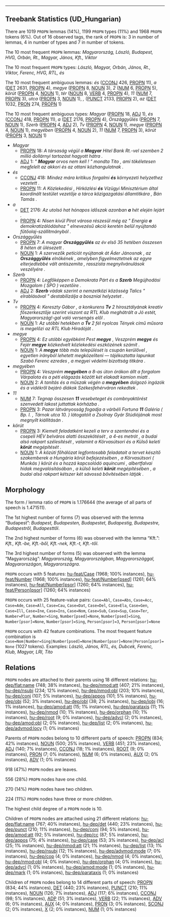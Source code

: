 

--------------------------------------------------------------------------------

## Treebank Statistics (UD_Hungarian)

There are 1019 `PROPN` lemmas (14%), 1199 `PROPN` types (11%) and 1968 `PROPN` tokens (6%).
Out of 16 observed tags, the rank of `PROPN` is: 3 in number of lemmas, 4 in number of types and 7 in number of tokens.

The 10 most frequent `PROPN` lemmas: <em>Magyarország, László, Budapest, HVG, Orbán, Rt., Magyar, János, Kft., Viktor</em>

The 10 most frequent `PROPN` types:  <em>László, Magyar, Orbán, János, Rt., Viktor, Ferenc, HVG, RTL, és</em>

The 10 most frequent ambiguous lemmas: <em>és</em> ([CCONJ]() 426, [PROPN]() 11), <em>a</em> ([DET]() 2631, [PROPN]() 4), <em>megye</em> ([PROPN]() 8, [NOUN]() 3), <em>2</em> ([NUM]() 6, [PROPN]() 5), <em>körút</em> ([PROPN]() 4, [NOUN]() 1), <em>tér</em> ([NOUN]() 8, [VERB]() 4, [PROPN]() 4), <em>11</em> ([NUM]() 7, [PROPN]() 3), <em>utca</em> ([PROPN]() 3, [NOUN]() 1), <em>,</em> ([PUNCT]() 2133, [PROPN]() 2), <em>az</em> ([DET]() 1032, [PRON]() 274, [PROPN]() 1)

The 10 most frequent ambiguous types:  <em>Magyar</em> ([PROPN]() 18, [ADJ]() 1), <em>és</em> ([CCONJ]() 418, [PROPN]() 11), <em>a</em> ([DET]() 2176, [PROPN]() 4), <em>Országgyűlés</em> ([PROPN]() 7, [NOUN]() 1), <em>Szerb</em> ([PROPN]() 4, [ADJ]() 2), <em>Tv</em> ([PROPN]() 4, [NOUN]() 1), <em>megye</em> ([PROPN]() 4, [NOUN]() 1), <em>megyében</em> ([PROPN]() 4, [NOUN]() 2), <em>11</em> ([NUM]() 7, [PROPN]() 3), <em>körút</em> ([PROPN]() 3, [NOUN]() 1)


* <em>Magyar</em>
  * [PROPN]() 18: <em>A társaság végül a <b>Magyar</b> Hitel Bank Rt.-vel szemben 2 millió dollárnyi tartozást hagyott hátra .</em>
  * [ADJ]() 1: <em>" <b>Magyar</b> orvos nem kell ! " mondta Tito , ami tökéletesen megfelelt az akkori és az ottani közhangulatnak .</em>
* <em>és</em>
  * [CCONJ]() 418: <em>Mindez mára kritikus forgalmi <b>és</b> környezeti helyzethez vezetett .</em>
  * [PROPN]() 11: <em>A Közlekedési , Hírközlési <b>és</b> Vízügyi Minisztérium által koordinált testület vezetője a tárca közigazgatási államtitkára , Bán Tamás .</em>
* <em>a</em>
  * [DET]() 2176: <em>Az utolsó hat hónapos időszak azonban <b>a</b> hét elején lejárt .</em>
  * [PROPN]() 4: <em>Nisen kívül Pirot városa részesül még az " Energia <b>a</b> demokratizálódáshoz " elnevezésű akció keretén belül nyújtandó fűtőolaj-szállítmányból .</em>
* <em>Országgyűlés</em>
  * [PROPN]() 7: <em>A magyar <b>Országgyűlés</b> az év első 35 hetében összesen 8 héten át ülésezett .</em>
  * [NOUN]() 1: <em>A szervezők petíciót nyújtanak át Áder Jánosnak , az <b>Országgyűlés</b> elnökének , amelyben figyelmeztetnek az egyre elterjedtebbé vált antiszemita , rasszista megnyilvánulások veszélyére .</em>
* <em>Szerb</em>
  * [PROPN]() 4: <em>Legfőképpen a Demokrata Párt és a <b>Szerb</b> Megújhodási Mozgalom ( SPO ) vezetőire .</em>
  * [ADJ]() 2: <em><b>Szerb</b> vádak szerint a nemzetközi közösség Talics " elrablásával " destabilizálja a boszniai helyzetet .</em>
* <em>Tv</em>
  * [PROPN]() 4: <em>Kereszty Gábor , a konkurens <b>Tv</b> 2 hírosztályának kreatív főszerkesztője szerint viszont az RTL Klub meghátrált a Jó estét, Magyarország!-gal való versengés elől .</em>
  * [NOUN]() 1: <em>Az utóbbi hetekben a <b>Tv</b> 2 fél nyolcas Tények című műsora is megelőzi az RTL Klub Híradóját .</em>
* <em>megye</em>
  * [PROPN]() 4: <em>Ez utóbbi egyébként Pest <b>megye</b> , Veszprém <b>megye</b> és Fejér <b>megye</b> közkedvelt közlekedési eszközének számít .</em>
  * [NOUN]() 1: <em>A <b>megye</b> több más települését is csupán kerülővel , egyetlen irányból lehetett megközelíteni — tájékoztatta lapunkat Szabó Ferenc ezredes , a megyei védelmi bizottság titkára .</em>
* <em>megyében</em>
  * [PROPN]() 4: <em>Veszprém <b>megyében</b> a 8-as úton órákon állt a forgalom Várpalota és a péti elágazás között két elakadt kamion miatt .</em>
  * [NOUN]() 2: <em>A tanítás és a műszak végén a <b>megyében</b> dolgozó ingázók és a vidékről bejáró diákok Székesfehérváron rekedtek .</em>
* <em>11</em>
  * [NUM]() 7: <em>Tegnap összesen <b>11</b> vesebeteget és combnyaktörést szenvedett lakost juttattak kórházba .</em>
  * [PROPN]() 3: <em>Pazar látványosság fogadja a várbéli Fortuna <b>11</b> Galéria ( Bp. I. , Tárnok utca 10. ) látogatóit a Zsolnay Gyár Stúdiójának most megnyílt kiállításán .</em>
* <em>körút</em>
  * [PROPN]() 3: <em>Kiemelt feladatként kezeli a terv a szentendrei és a csepeli HÉV belváros alatti összekötését , a 4-es metrót , a budai alsó rakpart szélesítését , valamint a Körvasútsori és a Külső keleti <b>körút</b> megépítését .</em>
  * [NOUN]() 1: <em>A közúti főhálózat legfontosabb feladatait a tervet készítő szakemberek a Hungária körút befejezésében , a Körvasútsori ( Munkás ) körút és a hozzá kapcsolódó aquincumi , albertfalvai hidak megvalósításában , a külső keleti <b>körút</b> megépítésében , a budai alsó rakpart kétszer két sávossá bővítésében látják .</em>

## Morphology

The form / lemma ratio of `PROPN` is 1.176644 (the average of all parts of speech is 1.471511).

The 1st highest number of forms (7) was observed with the lemma “Budapest”: <em>Budapest, Budapesten, Budapestet, Budapestig, Budapestre, Budapestről, Budapesttől</em>.

The 2nd highest number of forms (6) was observed with the lemma “Kft.”: <em>Kft., Kft.-be, Kft.-ből, Kft.-nek, Kft.-t, Kft.-től</em>.

The 3rd highest number of forms (5) was observed with the lemma “Magyarország”: <em>Magyarország, Magyarországban, Magyarországgal, Magyarországon, Magyarországra</em>.

`PROPN` occurs with 5 features: [hu-feat/Case]() (1968; 100% instances), [hu-feat/Number]() (1968; 100% instances), [hu-feat/Number[psed]]() (1261; 64% instances), [hu-feat/Number[psor]]() (1260; 64% instances), [hu-feat/Person[psor]]() (1260; 64% instances)

`PROPN` occurs with 25 feature-value pairs: `Case=Abl`, `Case=Abs`, `Case=Acc`, `Case=Ade`, `Case=All`, `Case=Cau`, `Case=Dat`, `Case=Del`, `Case=Ela`, `Case=Gen`, `Case=Ill`, `Case=Ine`, `Case=Ins`, `Case=Nom`, `Case=Sub`, `Case=Sup`, `Case=Ter`, `Number=Plur`, `Number=Sing`, `Number[psed]=None`, `Number[psed]=Sing`, `Number[psor]=None`, `Number[psor]=Sing`, `Person[psor]=3`, `Person[psor]=None`

`PROPN` occurs with 42 feature combinations.
The most frequent feature combination is `Case=Nom|Number=Sing|Number[psed]=None|Number[psor]=None|Person[psor]=None` (1027 tokens).
Examples: <em>László, János, RTL, és, Dubcek, Ferenc, Klub, Magyar, LRI, Tito</em>


## Relations

`PROPN` nodes are attached to their parents using 18 different relations: [hu-dep/flat:name]() (748; 38% instances), [hu-dep/nmod:att]() (407; 21% instances), [hu-dep/nsubj]() (234; 12% instances), [hu-dep/nmod:obl]() (203; 10% instances), [hu-dep/conj]() (107; 5% instances), [hu-dep/appos]() (101; 5% instances), [hu-dep/obj]() (52; 3% instances), [hu-dep/obl]() (38; 2% instances), [hu-dep/iobj]() (16; 1% instances), [hu-dep/amod:att]() (15; 1% instances), [hu-dep/parataxis]() (11; 1% instances), [hu-dep/nmod]() (10; 1% instances), [hu-dep/orphan]() (10; 1% instances), [hu-dep/root]() (9; 0% instances), [hu-dep/advcl]() (2; 0% instances), [hu-dep/amod:obl]() (2; 0% instances), [hu-dep/list]() (2; 0% instances), [hu-dep/advmod:locy]() (1; 0% instances)

Parents of `PROPN` nodes belong to 10 different parts of speech: [PROPN]() (834; 42% instances), [NOUN]() (500; 25% instances), [VERB]() (451; 23% instances), [ADJ]() (140; 7% instances), [CCONJ]() (18; 1% instances), [ROOT]() (9; 0% instances), [PRON]() (7; 0% instances), [NUM]() (6; 0% instances), [AUX]() (2; 0% instances), [ADV]() (1; 0% instances)

918 (47%) `PROPN` nodes are leaves.

556 (28%) `PROPN` nodes have one child.

270 (14%) `PROPN` nodes have two children.

224 (11%) `PROPN` nodes have three or more children.

The highest child degree of a `PROPN` node is 10.

Children of `PROPN` nodes are attached using 21 different relations: [hu-dep/flat:name]() (767; 40% instances), [hu-dep/det]() (440; 23% instances), [hu-dep/punct]() (210; 11% instances), [hu-dep/conj]() (94; 5% instances), [hu-dep/amod:att]() (92; 5% instances), [hu-dep/cc]() (87; 5% instances), [hu-dep/appos]() (75; 4% instances), [hu-dep/case]() (53; 3% instances), [hu-dep/acl]() (25; 1% instances), [hu-dep/nmod:att]() (21; 1% instances), [hu-dep/list]() (13; 1% instances), [hu-dep/nsubj]() (12; 1% instances), [hu-dep/advmod:mode]() (7; 0% instances), [hu-dep/cop]() (4; 0% instances), [hu-dep/nmod]() (4; 0% instances), [hu-dep/nmod:obl]() (4; 0% instances), [hu-dep/orphan]() (4; 0% instances), [hu-dep/advcl]() (1; 0% instances), [hu-dep/amod:mode]() (1; 0% instances), [hu-dep/mark]() (1; 0% instances), [hu-dep/parataxis]() (1; 0% instances)

Children of `PROPN` nodes belong to 14 different parts of speech: [PROPN]() (834; 44% instances), [DET]() (440; 23% instances), [PUNCT]() (210; 11% instances), [NOUN]() (126; 7% instances), [ADJ]() (117; 6% instances), [CCONJ]() (98; 5% instances), [ADP]() (51; 3% instances), [VERB]() (22; 1% instances), [ADV]() (6; 0% instances), [AUX]() (4; 0% instances), [PRON]() (3; 0% instances), [SCONJ]() (2; 0% instances), [X]() (2; 0% instances), [NUM]() (1; 0% instances)

